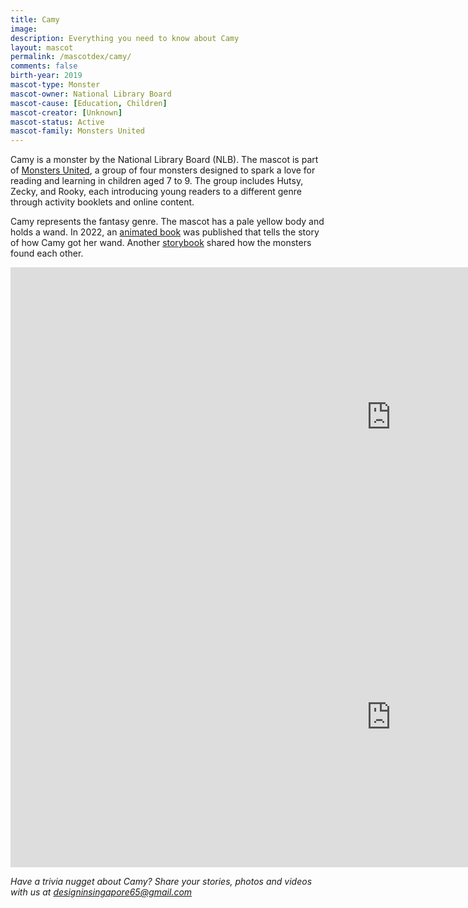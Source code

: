 ```yaml
---
title: Camy
image: 
description: Everything you need to know about Camy
layout: mascot
permalink: /mascotdex/camy/
comments: false
birth-year: 2019
mascot-type: Monster
mascot-owner: National Library Board
mascot-cause: [Education, Children]
mascot-creator: [Unknown]
mascot-status: Active
mascot-family: Monsters United
---
```


Camy is a monster by the National Library Board (NLB). The mascot is part of <a href="https://www.nlb.gov.sg/main/site/discovereads/children/highlights/Copy-of-Monsters-United" target="_blank">Monsters United</a>, a group of four monsters designed to spark a love for reading and learning in children aged 7 to 9. The group includes Hutsy, Zecky, and Rooky, each introducing young readers to a different genre through activity booklets and online content. 

Camy represents the fantasy genre. The mascot has a pale yellow body and holds a wand. In 2022, an <a href="https://www.library.gov.sg/staticassets/monsters_gif_books/HowCamyGotHerWand/index.html" target="_blank">animated book</a> was published that tells the story of how Camy got her wand. Another <a href="https://www.library.gov.sg/staticassets/monsters_gif_books/monstersfinalbook/index.html" target="_blank">storybook</a> shared how the monsters found each other.

<div class="video-responsive">
<iframe width="1217" height="480" src="https://www.youtube.com/embed/JPEUMPsFmrA" title="Meet Monsters United!" frameborder="0" allow="accelerometer; autoplay; clipboard-write; encrypted-media; gyroscope; picture-in-picture; web-share" referrerpolicy="strict-origin-when-cross-origin" allowfullscreen></iframe>
</div>

<div class="video-responsive">
<iframe width="1217" height="480" src="https://www.youtube.com/embed/ml0DwncCfhw" title="Sharing Books | Library Etiquette for Children feat. Monsters United" frameborder="0" allow="accelerometer; autoplay; clipboard-write; encrypted-media; gyroscope; picture-in-picture; web-share" referrerpolicy="strict-origin-when-cross-origin" allowfullscreen></iframe>
</div>

<i>Have a trivia nugget about Camy? Share your stories, photos and videos with us at designinsingapore65@gmail.com</i>

